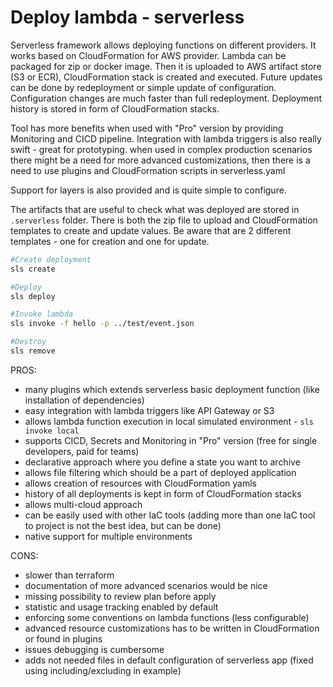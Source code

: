# Deploy lambda - serverless

Serverless framework allows deploying functions on different providers. It works based on CloudFormation for AWS
provider. Lambda can be packaged for zip or docker image. Then it is uploaded to AWS artifact store (S3 or ECR),
CloudFormation stack is created and executed. Future updates can be done by redeployment or simple update of
configuration. Configuration changes are much faster than full redeployment. Deployment history is stored in form of
CloudFormation stacks.

Tool has more benefits when used with "Pro" version by providing Monitoring and CICD pipeline. Integration with lambda
triggers is also really swift - great for prototyping. when used in complex production scenarios there might be a need
for more advanced customizations, then there is a need to use plugins and CloudFormation scripts in serverless.yaml

Support for layers is also provided and is quite simple to configure.

The artifacts that are useful to check what was deployed are stored in `.serverless` folder. There is both the zip file
to upload and CloudFormation templates to create and update values. Be aware that are 2 different templates - one for
creation and one for update.

```bash
#Create deployment
sls create

#Deploy
sls deploy

#Invoke lambda
sls invoke -f hello -p ../test/event.json

#Destroy
sls remove
```

PROS:

- many plugins which extends serverless basic deployment function (like installation of dependencies)
- easy integration with lambda triggers like API Gateway or S3
- allows lambda function execution in local simulated environment - `sls invoke local`
- supports CICD, Secrets and Monitoring in "Pro" version (free for single developers, paid for teams)
- declarative approach where you define a state you want to archive
- allows file filtering which should be a part of deployed application
- allows creation of resources with CloudFormation yamls
- history of all deployments is kept in form of CloudFormation stacks
- allows multi-cloud approach
- can be easily used with other IaC tools (adding more than one IaC tool to project is not the best idea, but can be
  done)
- native support for multiple environments

CONS:

- slower than terraform
- documentation of more advanced scenarios would be nice
- missing possibility to review plan before apply
- statistic and usage tracking enabled by default
- enforcing some conventions on lambda functions (less configurable)
- advanced resource customizations has to be written in CloudFormation or found in plugins
- issues debugging is cumbersome
- adds not needed files in default configuration of serverless app (fixed using including/excluding in example)
